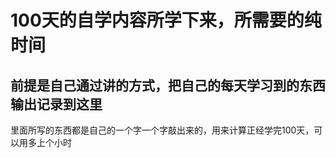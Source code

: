 # 100天的自学内容所学下来，所需要的纯时间
## 前提是自己通过讲的方式，把自己的每天学习到的东西输出记录到这里 ##

里面所写的东西都是自己的一个字一个字敲出来的，用来计算正经学完100天，可以用多上个小时
